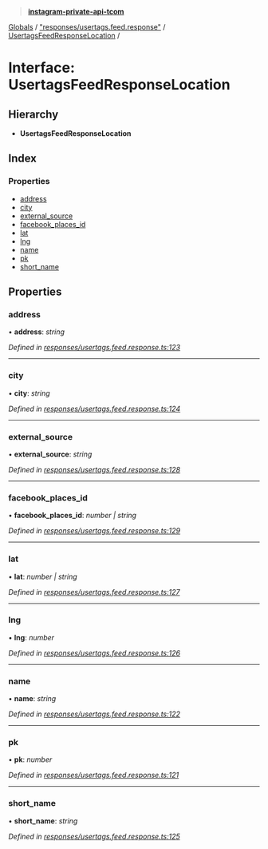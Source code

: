 > **[instagram-private-api-tcom](../README.md)**

[Globals](../README.md) / ["responses/usertags.feed.response"](../modules/_responses_usertags_feed_response_.md) / [UsertagsFeedResponseLocation](_responses_usertags_feed_response_.usertagsfeedresponselocation.md) /

# Interface: UsertagsFeedResponseLocation

## Hierarchy

* **UsertagsFeedResponseLocation**

## Index

### Properties

* [address](_responses_usertags_feed_response_.usertagsfeedresponselocation.md#address)
* [city](_responses_usertags_feed_response_.usertagsfeedresponselocation.md#city)
* [external_source](_responses_usertags_feed_response_.usertagsfeedresponselocation.md#external_source)
* [facebook_places_id](_responses_usertags_feed_response_.usertagsfeedresponselocation.md#facebook_places_id)
* [lat](_responses_usertags_feed_response_.usertagsfeedresponselocation.md#lat)
* [lng](_responses_usertags_feed_response_.usertagsfeedresponselocation.md#lng)
* [name](_responses_usertags_feed_response_.usertagsfeedresponselocation.md#name)
* [pk](_responses_usertags_feed_response_.usertagsfeedresponselocation.md#pk)
* [short_name](_responses_usertags_feed_response_.usertagsfeedresponselocation.md#short_name)

## Properties

###  address

• **address**: *string*

*Defined in [responses/usertags.feed.response.ts:123](https://github.com/cuonglnhust/instagram-private-api-tcom/blob/3e16058/src/responses/usertags.feed.response.ts#L123)*

___

###  city

• **city**: *string*

*Defined in [responses/usertags.feed.response.ts:124](https://github.com/cuonglnhust/instagram-private-api-tcom/blob/3e16058/src/responses/usertags.feed.response.ts#L124)*

___

###  external_source

• **external_source**: *string*

*Defined in [responses/usertags.feed.response.ts:128](https://github.com/cuonglnhust/instagram-private-api-tcom/blob/3e16058/src/responses/usertags.feed.response.ts#L128)*

___

###  facebook_places_id

• **facebook_places_id**: *number | string*

*Defined in [responses/usertags.feed.response.ts:129](https://github.com/cuonglnhust/instagram-private-api-tcom/blob/3e16058/src/responses/usertags.feed.response.ts#L129)*

___

###  lat

• **lat**: *number | string*

*Defined in [responses/usertags.feed.response.ts:127](https://github.com/cuonglnhust/instagram-private-api-tcom/blob/3e16058/src/responses/usertags.feed.response.ts#L127)*

___

###  lng

• **lng**: *number*

*Defined in [responses/usertags.feed.response.ts:126](https://github.com/cuonglnhust/instagram-private-api-tcom/blob/3e16058/src/responses/usertags.feed.response.ts#L126)*

___

###  name

• **name**: *string*

*Defined in [responses/usertags.feed.response.ts:122](https://github.com/cuonglnhust/instagram-private-api-tcom/blob/3e16058/src/responses/usertags.feed.response.ts#L122)*

___

###  pk

• **pk**: *number*

*Defined in [responses/usertags.feed.response.ts:121](https://github.com/cuonglnhust/instagram-private-api-tcom/blob/3e16058/src/responses/usertags.feed.response.ts#L121)*

___

###  short_name

• **short_name**: *string*

*Defined in [responses/usertags.feed.response.ts:125](https://github.com/cuonglnhust/instagram-private-api-tcom/blob/3e16058/src/responses/usertags.feed.response.ts#L125)*